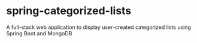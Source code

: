 # spring-categorized-lists
A full-stack web application to display user-created categorized lists using Spring Boot and MongoDB
